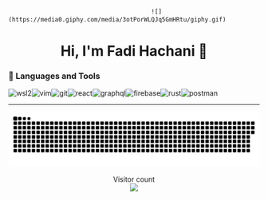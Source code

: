                                             ![](https://media0.giphy.com/media/3otPorWLQJq5GmHRtu/giphy.gif)

<h1 align="center">Hi, I'm Fadi Hachani 🥨</h1>

### 🧰 Languages and Tools

![wsl2](https://img.shields.io/badge/-wsl2-dd4814?&style=for-the-badge&logo=ubuntu&logoColor=white)![vim](https://img.shields.io/badge/-vim-darkgreen?&style=for-the-badge&logo=vim&logoColor=black)![git](https://img.shields.io/badge/-git-F1502F?&style=for-the-badge&logo=git&logoColor=white)![react](https://img.shields.io/badge/-React-3399FF?&style=for-the-badge&logo=react&logoColor=white)![graphql](https://img.shields.io/badge/-graphql-e535ab?&style=for-the-badge&logo=graphql&logoColor=white)![firebase](https://img.shields.io/badge/-Firebase-4c8bf5?&style=for-the-badge&&logo=firebase&logoColor=ffca28)![rust](https://img.shields.io/badge/-rust-2C384A?&style=for-the-badge&logo=rust&logoColor=white)![postman](https://img.shields.io/badge/-postman-EF5B25?&style=for-the-badge&&logo=postman&logoColor=white)

---

<a href=#><img src="contributions.svg"></a>

<p align="center"> 
  Visitor count<br>
  <img src="https://profile-counter.glitch.me/daweedkob/count.svg" />
</p>
